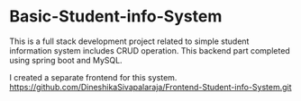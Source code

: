 # Basic-Student-info-System
This is a full stack development project related to simple student information system includes CRUD operation. This backend part completed using spring  boot and MySQL.


I created a separate frontend for this system.
https://github.com/DineshikaSivapalaraja/Frontend-Student-info-System.git
